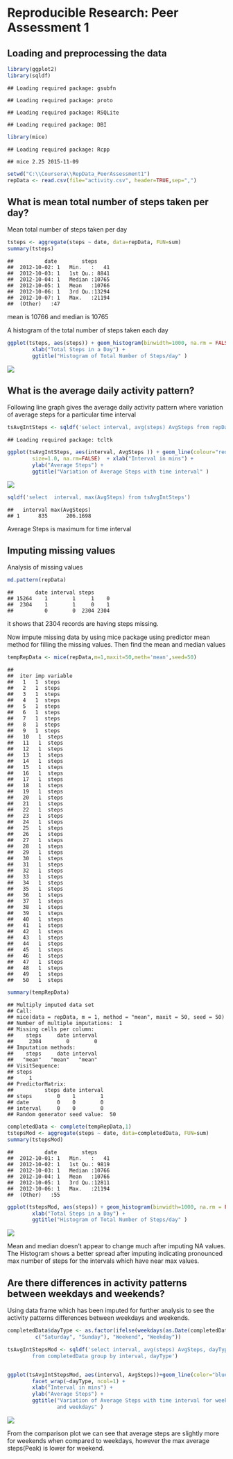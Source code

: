 # Reproducible Research: Peer Assessment 1


## Loading and preprocessing the data

```r
library(ggplot2)
library(sqldf)
```

```
## Loading required package: gsubfn
```

```
## Loading required package: proto
```

```
## Loading required package: RSQLite
```

```
## Loading required package: DBI
```

```r
library(mice)
```

```
## Loading required package: Rcpp
```

```
## mice 2.25 2015-11-09
```

```r
setwd("C:\\Coursera\\RepData_PeerAssessment1")
repData <- read.csv(file="activity.csv", header=TRUE,sep=",")
```

## What is mean total number of steps taken per day?

Mean total number of steps taken per day

```r
tsteps <- aggregate(steps ~ date, data=repData, FUN=sum)
summary(tsteps)
```

```
##          date        steps      
##  2012-10-02: 1   Min.   :   41  
##  2012-10-03: 1   1st Qu.: 8841  
##  2012-10-04: 1   Median :10765  
##  2012-10-05: 1   Mean   :10766  
##  2012-10-06: 1   3rd Qu.:13294  
##  2012-10-07: 1   Max.   :21194  
##  (Other)   :47
```
mean is 10766 and median is 10765

A histogram of the total number of steps taken each day


```r
ggplot(tsteps, aes(steps)) + geom_histogram(binwidth=1000, na.rm = FALSE) +
        xlab("Total Steps in a Day") +
        ggtitle("Histogram of Total Number of Steps/day" )
```

![](PA1_template_files/figure-html/unnamed-chunk-3-1.png)<!-- -->

## What is the average daily activity pattern?

Following line graph gives the average daily activity pattern where variation 
of average steps for a particular time interval


```r
tsAvgIntSteps <- sqldf('select interval, avg(steps) AvgSteps from repData group by interval')
```

```
## Loading required package: tcltk
```

```r
ggplot(tsAvgIntSteps, aes(interval, AvgSteps )) + geom_line(colour="red",
        size=1.0, na.rm=FALSE)  + xlab("Interval in mins") +
        ylab("Average Steps") +
        ggtitle("Variation of Average Steps with time interval" )
```

![](PA1_template_files/figure-html/unnamed-chunk-4-1.png)<!-- -->


```r
sqldf('select  interval, max(AvgSteps) from tsAvgIntSteps') 
```

```
##   interval max(AvgSteps)
## 1      835      206.1698
```
Average Steps is maximum for time interval

## Imputing missing values

Analysis of missing values

```r
md.pattern(repData)
```

```
##       date interval steps     
## 15264    1        1     1    0
##  2304    1        1     0    1
##          0        0  2304 2304
```
it shows that 2304 records are having steps missing.

Now impute missing data by using mice package using predictor mean method for filling the missing values.  Then find the mean and median values

```r
tempRepData <- mice(repData,m=1,maxit=50,meth='mean',seed=50)
```

```
## 
##  iter imp variable
##   1   1  steps
##   2   1  steps
##   3   1  steps
##   4   1  steps
##   5   1  steps
##   6   1  steps
##   7   1  steps
##   8   1  steps
##   9   1  steps
##   10   1  steps
##   11   1  steps
##   12   1  steps
##   13   1  steps
##   14   1  steps
##   15   1  steps
##   16   1  steps
##   17   1  steps
##   18   1  steps
##   19   1  steps
##   20   1  steps
##   21   1  steps
##   22   1  steps
##   23   1  steps
##   24   1  steps
##   25   1  steps
##   26   1  steps
##   27   1  steps
##   28   1  steps
##   29   1  steps
##   30   1  steps
##   31   1  steps
##   32   1  steps
##   33   1  steps
##   34   1  steps
##   35   1  steps
##   36   1  steps
##   37   1  steps
##   38   1  steps
##   39   1  steps
##   40   1  steps
##   41   1  steps
##   42   1  steps
##   43   1  steps
##   44   1  steps
##   45   1  steps
##   46   1  steps
##   47   1  steps
##   48   1  steps
##   49   1  steps
##   50   1  steps
```

```r
summary(tempRepData)
```

```
## Multiply imputed data set
## Call:
## mice(data = repData, m = 1, method = "mean", maxit = 50, seed = 50)
## Number of multiple imputations:  1
## Missing cells per column:
##    steps     date interval 
##     2304        0        0 
## Imputation methods:
##    steps     date interval 
##   "mean"   "mean"   "mean" 
## VisitSequence:
## steps 
##     1 
## PredictorMatrix:
##          steps date interval
## steps        0    1        1
## date         0    0        0
## interval     0    0        0
## Random generator seed value:  50
```

```r
completedData <- complete(tempRepData,1)
tstepsMod <- aggregate(steps ~ date, data=completedData, FUN=sum)
summary(tstepsMod)
```

```
##          date        steps      
##  2012-10-01: 1   Min.   :   41  
##  2012-10-02: 1   1st Qu.: 9819  
##  2012-10-03: 1   Median :10766  
##  2012-10-04: 1   Mean   :10766  
##  2012-10-05: 1   3rd Qu.:12811  
##  2012-10-06: 1   Max.   :21194  
##  (Other)   :55
```

```r
ggplot(tstepsMod, aes(steps)) + geom_histogram(binwidth=1000, na.rm = FALSE) +
        xlab("Total Steps in a Day") +
        ggtitle("Histogram of Total Number of Steps/day" )
```

![](PA1_template_files/figure-html/unnamed-chunk-7-1.png)<!-- -->

Mean and median doesn't appear to change much after imputing NA values.  
The Histogram shows a better spread after imputing indicating pronounced max 
number of steps for the intervals which have near max values.

## Are there differences in activity patterns between weekdays and weekends?
Using data frame which has been imputed for further analysis to see the activity
patterns differences between weekdays and weekends. 


```r
completedData$dayType <- as.factor(ifelse(weekdays(as.Date(completedData$date)) %in%
         c("Saturday", "Sunday"), "Weekend", "Weekday"))

tsAvgIntStepsMod <- sqldf('select interval, avg(steps) AvgSteps, dayType 
        from completedData group by interval, dayType')


ggplot(tsAvgIntStepsMod, aes(interval, AvgSteps))+geom_line(color="blue")+ 
        facet_wrap(~dayType, ncol=1) +
        xlab("Interval in mins") +
        ylab("Average Steps") +
        ggtitle("Variation of Average Steps with time interval for weekend 
                and weekdays" )
```

![](PA1_template_files/figure-html/unnamed-chunk-8-1.png)<!-- -->

From the comparison plot we can see that average steps are slightly more for weekends 
when compared to weekdays, however the max average steps(Peak) is lower for weekend. 
